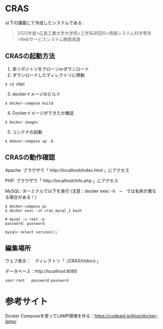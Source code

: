 # CRAS
以下の講義にて作成したシステムである．
>2022年度>広島工業大学大学院>工学系研究科>情報システム科学専攻>Webサービスシステム開発実践



## CRASの起動方法
1. 本リポジトリをクローンorダウンロード
2. ダウンロードしたディレクトリに移動　
```
$ cd CRAS
```
3. dockerイメージのビルド
```
$ docker-compose build
```
4. Dockerイメージができたか確認
```
$ docker images
```
5. コンテナの起動
```
$ dokcer-compose up -d
```

## CRASの動作確認
Apache:
ブラウザで「 http://localhost/index.html 」にアクセス

PHP:
ブラウザで「 http://localhost/info.php 」にアクセス

MySQL:
ターミナルで以下を実行 (注意：docker exec -it　~　では名称が異なる場合がある！)
```
$ docker-compose ps
$ docker exec -it cras_mysql_1 bash

# mysql -u root -p
password: password

mysql> select version();
```


## 編集場所
ウェブ表示：　ディレクトリ「 ./CRAS/htdocs 」

データベース：http://localhost:8080

    user:root   password:password


# 参考サイト
Docker Composeを使ってLAMP環境を作る：https://codeaid.jp/blog/docker-lamp/
